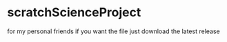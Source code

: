 # scratchScienceProject
for my personal friends
if you want the file just download the latest release
